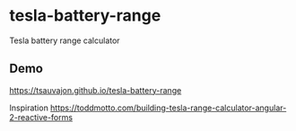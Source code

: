 # tesla-battery-range
Tesla battery range calculator

## Demo
https://tsauvajon.github.io/tesla-battery-range

Inspiration
https://toddmotto.com/building-tesla-range-calculator-angular-2-reactive-forms

